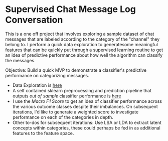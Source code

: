 # Supervised Chat Message Log Conversation  

This is a one off project that involves exploring a sample dataset of chat messages that are labeled according to the category of the "channel" they belong to. I perform a quick data exploration to generatesome meaningful features that can be quickly put through a supervised learning routine to get an idea of predictive performance about how well the algorithm can classify the messages.  
  

Objective: Build a quick MVP to demonstrate a classifier's predictive performance on categorizing messages.   

* Data Exploration is [here](./Messages_Exploratory/readme.md)  
* A self contained sklearn preprocessing and prediction pipeline that outputs _out of sample_ classifier performance is [here](./src/text_categorizer.py)  
* I use the _Macro F1 Score_ to get an idea of classifier performance across the various outcome classes despite their imbalances. On subsequent iterations, I'd like to generate a weighted score to investigate performance on each of the categories in depth.  
* Other to-dos for subsequent iterations: Use LSA or LDA to extract latent concepts within categories, these could perhaps be fed in as additional features to the feature space.    
